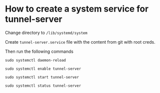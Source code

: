 # How to create a system service for tunnel-server

Change directory to `/lib/systemd/system`

Create `tunnel-server.service` file with the content from git with root creds.

Then run the following commands

`sudo systemctl daemon-reload`

`sudo systemctl enable tunnel-server`

`sudo systemctl start tunnel-server`

`sudo systemctl status tunnel-server`

